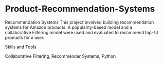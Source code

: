 # Product-Recommendation-Systems
Recommendation Systems
This project involved building recommendation systems for Amazon products. A popularity-based model and a collaborative Filtering model were used and evaluated to recommend top-10 products for a user.

Skills and Tools

Collaborative Filtering, Recommender Systems, Python

